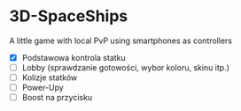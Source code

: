 # 3D-SpaceShips
A little game with local PvP using smartphones as controllers
- [x] Podstawowa kontrola statku
- [ ] Lobby (sprawdzanie gotowości, wybor koloru, skinu itp.)
- [ ] Kolizje statków
- [ ] Power-Upy
- [ ] Boost na przycisku

